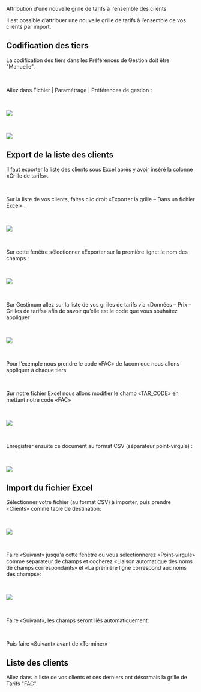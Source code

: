 Attribution d'une nouvelle grille de tarifs à l'ensemble des clients



Il est possible d’attribuer une nouvelle grille de tarifs à l’ensemble 
 de vos clients par import.


## Codification des tiers


La codification des tiers dans les Préférences de Gestion doit être 
 "Manuelle".


 


Allez dans Fichier | Paramétrage | Préférences 
 de gestion :


 


![](../assets/images/3/MenuPreferences.png)


 


![](../assets/images/3/CodificationTiers.png)


## Export de la liste des clients


Il faut exporter la liste des clients sous Excel 
 après y avoir inséré la colonne «Grille de tarifs».


 


Sur la liste de vos clients, faites clic droit 
 «Exporter la grille – Dans un fichier Excel» :


 


![](../assets/images/3/MenuExportExcel.png)


 


Sur cette fenêtre sélectionner «Exporter sur la première ligne: le nom 
 des champs :


 


![](../assets/images/3/ExporterNomChamps.png)


 


Sur Gestimum allez sur la liste de vos grilles de tarifs via «Données 
 – Prix – Grilles de tarifs» afin de savoir qu’elle est le code que vous 
 souhaitez appliquer


 


![](../assets/images/3/ListeGrillesTarifs.png)


 


Pour l’exemple nous prendre le code «FAC» 
 de facom que nous allons appliquer à chaque tiers


 


Sur notre fichier Excel nous allons modifier le champ «TAR\_CODE» 
 en mettant notre code «FAC»


 


![](../assets/images/3/Excel.png)


 


Enregistrer ensuite ce document au format CSV (séparateur point-virgule) 
 :


 


![](../assets/images/3/EnregistrerSousCSV.png)


## Import du fichier Excel


Sélectionner votre fichier (au format CSV) à importer, puis prendre 
 «Clients» comme table de destination:


 


![](../assets/images/3/ImportClients1.png)


 


Faire «Suivant» jusqu'à cette fenêtre où vous sélectionnerez «Point-virgule» 
 comme séparateur de champs et cocherez «Liaison automatique des noms de 
 champs correspondants» et «La première ligne correspond aux noms des champs»:


 


![](../assets/images/3/ImportClients2.png)


 


Faire «Suivant», les champs seront liés automatiquement:


 


Puis faire «Suivant» avant de «Terminer»


## Liste des clients


Allez dans la liste de vos clients et ces derniers ont désormais la 
 grille de Tarifs "FAC".


